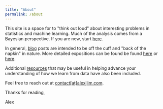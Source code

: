 ```yaml
---
title: "About"
permalink: /about
---
```


This site is a space for to "think out loud" about interesting problems in statistics and machine learning. Much of the analysis comes from a Bayesian perspective. If you are new, start [here](https://alexjlim.com/primers).

In general, [blog](https://alexjlim.com/blog) posts are intended to be off the cuff and "back of the napkin" in nature. More detailed expositions can be found be found [here](https://alexjlim.com/essays) or [here](https://alexjlim.com/papers).

Additional [resources](https://alexjlim.com/resources) that may be useful in helping advance your understanding of how we learn from data have also been included.

Feel free to reach out at [contact[at]alexjlim.com](mailto:contact@alexjlim.com).

Thanks for reading,

Alex

